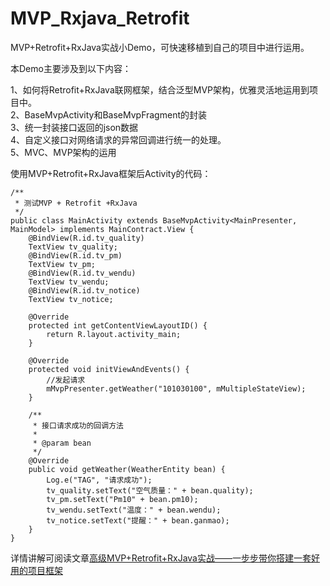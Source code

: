 # MVP_Rxjava_Retrofit

MVP+Retrofit+RxJava实战小Demo，可快速移植到自己的项目中进行运用。

本Demo主要涉及到以下内容：

1、如何将Retrofit+RxJava联网框架，结合泛型MVP架构，优雅灵活地运用到项目中。<br>
2、BaseMvpActivity和BaseMvpFragment的封装<br>
3、统一封装接口返回的json数据 <br>
4、自定义接口对网络请求的异常回调进行统一的处理。<br>
5、MVC、MVP架构的运用<br>


使用MVP+Retrofit+RxJava框架后Activity的代码：

```
/**
 * 测试MVP + Retrofit +RxJava
 */
public class MainActivity extends BaseMvpActivity<MainPresenter, MainModel> implements MainContract.View {
    @BindView(R.id.tv_quality)
    TextView tv_quality;
    @BindView(R.id.tv_pm)
    TextView tv_pm;
    @BindView(R.id.tv_wendu)
    TextView tv_wendu;
    @BindView(R.id.tv_notice)
    TextView tv_notice;

    @Override
    protected int getContentViewLayoutID() {
        return R.layout.activity_main;
    }

    @Override
    protected void initViewAndEvents() {
        //发起请求
        mMvpPresenter.getWeather("101030100", mMultipleStateView);
    }

    /**
     * 接口请求成功的回调方法
     *
     * @param bean
     */
    @Override
    public void getWeather(WeatherEntity bean) {
        Log.e("TAG", "请求成功");
        tv_quality.setText("空气质量：" + bean.quality);
        tv_pm.setText("Pm10" + bean.pm10);
        tv_wendu.setText("温度：" + bean.wendu);
        tv_notice.setText("提醒：" + bean.ganmao);
    }
}

```

详情讲解可阅读文章[高级MVP+Retrofit+RxJava实战——一步步带你搭建一套好用的项目框架](https://www.jianshu.com/p/02030cdca283)
